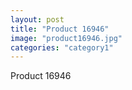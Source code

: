 ```yaml
---
layout: post
title: "Product 16946"
image: "product16946.jpg"
categories: "category1"
---
```

Product 16946
